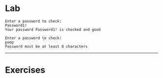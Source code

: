 # Lab
```
Enter a password to check: 
Password1!
Your password Password1! is checked and good
```
```
Enter a password to check: 
poop
Password must be at least 8 characters
```
---
# Exercises
